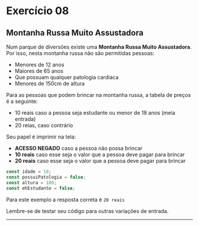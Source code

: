 # Exercício 08

## Montanha Russa Muito Assustadora

Num parque de diversões existe uma **Montanha Russa Muito Assustadora**. Por isso, nesta montanha russa não são permitidas pessoas:

- Menores de 12 anos
- Maiores de 65 anos
- Que possuam qualquer patologia cardíaca
- Menores de 150cm de altura

Para as pessoas que podem brincar na montanha russa, a tabela de preços é a seguinte:

- 10 reais caso a pessoa seja estudante ou menor de 18 anos (meia entrada)
- 20 reias, caso contrário

Seu papel é imprimir na tela:

- **ACESSO NEGADO** caso a pessoa não possa brincar
- **10 reais** caso esse seja o valor que a pessoa deve pagar para brincar
- **20 reais** caso esse seja o valor que a pessoa deve pagar para brincar

```javascript
const idade = 18;
const possuiPatologia = false;
const altura = 180;
const ehEstudante = false;
```

Para este exemplo a resposta correta é `20 reais`

Lembre-se de testar seu código para outras variações de entrada.

---